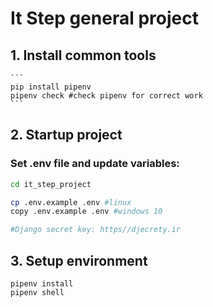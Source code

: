# It Step general project

## 1. Install common tools
	```
	pip install pipenv
	pipenv check #check pipenv for correct work
	```
## 2. Startup project
###	Set .env file and update variables:

```bash
cd it_step_project

cp .env.example .env #linux
copy .env.example .env #windows 10

#Django secret key: https//djecrety.ir
```
## 3. Setup environment 
```
pipenv install
pipenv shell
```
